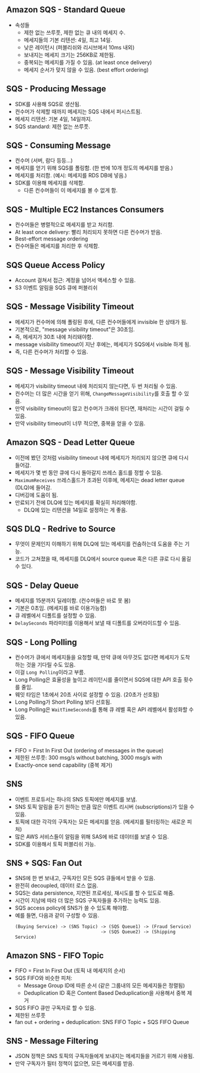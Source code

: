 ## Amazon SQS - Standard Queue
- 속성들
  - 제한 없는 쓰루풋, 제한 없는 큐 내의 메세지 수.
  - 메세지들의 기본 리텐션: 4일, 최고 14일.
  - 낮은 레이턴시 (퍼블리쉬와 리시브에서 10ms 내외)
  - 보내지는 메세지 크기는 256KB로 제한됨.
  - 중복되는 메세지를 가질 수 있음. (at least once delivery)
  - 메세지 순서가 맞지 않을 수 있음. (best effort ordering)

## SQS - Producing Message
- SDK를 사용해 SQS로 생산됨.
- 컨수머가 삭제할 때까지 메세지는 SQS 내에서 퍼시스트됨.
- 메세지 리텐션: 기본 4일, 14일까지.
- SQS standard: 제한 없는 쓰루풋.

## SQS - Consuming Message
- 컨수머 (서버, 람다 등등...)
- 메세지를 얻기 위해 SQS를 폴링함. (한 번에 10개 정도의 메세지를 받음.)
- 메세지를 처리함. (예시: 메세지를 RDS DB에 넣음.)
- SDK를 이용해 메세지를 삭제함.
  - 다른 컨수머들이 이 메세지를 볼 수 없게 함.

## SQS - Multiple EC2 Instances Consumers
- 컨수머들은 병렬적으로 메세지를 받고 처리함.
- At least once delivery: 빨리 처리되지 못하면 다른 컨수머가 받음.
- Best-effort message ordering
- 컨수머들은 메세지를 처리한 후 삭제함.

## SQS Queue Access Policy
- Account 걸쳐서 접근: 계정을 넘어서 액세스할 수 있음.
- S3 이벤트 알림을 SQS 큐에 퍼블리쉬

## SQS - Message Visibility Timeout
- 메세지가 컨수머에 의해 폴링된 후에, 다른 컨수머들에게 invisible 한 상태가 됨.
- 기본적으로, "message visibility timeout"은 30초임.
- 즉, 메세지가 30초 내에 처리돼야함.
- message visibility timeout이 지난 후에는, 메세지가 SQS에서 visible 하게 됨.
- 즉, 다른 컨수머가 처리할 수 있음.

## SQS - Message Visibility Timeout
- 메세지가 visibility timeout 내에 처리되지 않는다면, 두 번 처리될 수 있음.
- 컨수머는 더 많은 시간을 얻기 위해, `ChangeMessageVisibility`를 호출 할 수 있음.
- 만약 visibility timeout이 많고 컨수머가 크래쉬 된다면, 재처리는 시간이 걸릴 수 있음.
- 만약 visibility timeout이 너무 적으면, 중복을 얻을 수 있음.

## Amazon SQS - Dead Letter Queue
- 이전에 봤던 것처럼 visibility timeout 내에 메세지가 처리되지 않으면 큐에 다시 들어감.
- 메세지가 몇 번 동안 큐에 다시 돌아갈지 쓰레스 홀드를 정할 수 있음.
- `MaximumReceives` 쓰레스홀드가 초과된 이후에, 메세지는 dead letter queue (DLQ)에 들어감.
- 디버깅에 도움이 됨.
- 만료되기 전에 DLQ에 있는 메세지를 확실히 처리해야함.
  - DLQ에 있는 리텐션을 14일로 설정하는 게 좋음.

## SQS DLQ - Redrive to Source
- 무엇이 문제인지 이해하기 위해 DLQ에 있는 메세지를 컨숨하는데 도움을 주는 기능.
- 코드가 고쳐졌을 때, 메세지를 DLQ에서 source queue 혹은 다른 큐로 다시 옮길 수 있다.

## SQS - Delay Queue
- 메세지를 15분까지 딜레이함. (컨수머들은 바로 못 봄)
- 기본은 0초임. (메세지를 바로 이용가능함)
- 큐 레벨에서 디폴트를 설정할 수 있음.
- `DelaySeconds` 파라미터를 이용해서 보낼 때 디폴트를 오버라이드할 수 있음.

## SQS - Long Polling
- 컨수머가 큐에서 메세지들을 요청할 때, 만약 큐에 아무것도 없다면 메세지가 도착하는 것을 기다릴 수도 있음.
- 이걸 `Long Polling`이라고 부름.
- Long Polling은 효율성을 높이고 레이턴시를 줄이면서 SQS에 대한 API 호출 횟수를 줄임.
- 웨잇 타임은 1초에서 20초 사이로 설정할 수 있음. (20초가 선호됨)
- Long Polling가 Short Polling 보다 선호됨.
- Long Polling은 `WaitTimeSeconds`를 통해 큐 레벨 혹은 API 레벨에서 활성화할 수 있음.

## SQS - FIFO Queue
- FIFO = First In First Out (ordering of messages in the queue)
- 제한된 쓰루풋: 300 msg/s without batching, 3000 msg/s with
- Exactly-once send capability (중복 제거)

## SNS
- 이벤트 프로듀서는 하나의 SNS 토픽에만 메세지를 보냄.
- SNS 토픽 알림을 듣기 원하는 만큼 많은 이벤트 리시버 (subscriptions)가 있을 수 있음.
- 토픽에 대한 각각의 구독자는 모든 메세지를 얻음. (메세지를 필터링하는 새로운 피처)
- 많은 AWS 서비스들이 알림을 위해 SAS에 바로 데이터를 보낼 수 있음.
- SDK를 이용해서 토픽 퍼블리쉬 가능.

## SNS + SQS: Fan Out
- SNS에 한 번 보내고, 구독자인 모든 SQS 큐들에서 받을 수 있음.
- 완전히 decoupled, 데이터 로스 없음.
- SQS는 data persistence, 지연된 프로세싱, 재시도를 할 수 있도로 해줌.
- 시간이 지남에 따라 더 많은 SQS 구독자들을 추가하는 능력도 있음.
- SQS access policy에 SNS가 쓸 수 있도록 해야함.
- 예를 들면, 다음과 같이 구성할 수 있음.
  ```
  (Buying Service) -> (SNS Topic) -> (SQS Queue1) -> (Fraud Service)
                                  -> (SQS Queue2) -> (Shipping Service)
  ```

## Amazon SNS - FIFO Topic
- FIFO = First In First Out (토픽 내 메세지의 순서)
- SQS FIFO와 비슷한 피처:
  - Message Group ID에 따른 순서 (같은 그룹내의 모든 메세지들은 정렬됨)
  - Deduplication ID 혹은 Content Based Deduplication을 사용해서 중복 제거
- SQS FIFO 큐만 구독자로 할 수 있음.
- 제한된 쓰루풋
- fan out + ordering + deduplication: SNS FIFO Topic + SQS FIFO Queue

## SNS - Message Filtering
- JSON 정책은 SNS 토픽의 구독자들에게 보내지는 메세지들을 거르기 위해 사용됨.
- 만약 구독자가 필터 정책이 없으면, 모든 메세지를 받음.
